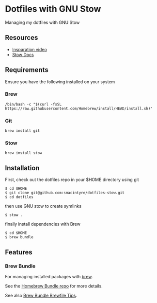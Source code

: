 # Dotfiles with GNU Stow

Managing my dotfiles with GNU Stow

## Resources

- [Insparation video](https://www.youtube.com/watch?v=y6XCebnB9gs)
- [Stow Docs](https://www.gnu.org/software/stow/manual/stow.html)

## Requirements

Ensure you have the following installed on your system

### Brew

```
/bin/bash -c "$(curl -fsSL https://raw.githubusercontent.com/Homebrew/install/HEAD/install.sh)"
```

### Git

```
brew install git
```

### Stow

```
brew install stow
```

## Installation

First, check out the dotfiles repo in your $HOME directory using git

```
$ cd $HOME
$ git clone git@github.com:smacintyre/dotfiles-stow.git
$ cd dotfiles
```

then use GNU stow to create symlinks

```
$ stow .
```

finally install dependencies with Brew

```
$ cd $HOME
$ brew bundle
```

## Features

### Brew Bundle

For managing installed packages with [brew](https://brew.sh).

See the [Homebrew Bundle repo](https://github.com/Homebrew/homebrew-bundle) for more details.

See also [Brew Bundle Brewfile Tips](https://gist.github.com/ChristopherA/a579274536aab36ea9966f301ff14f3f).
